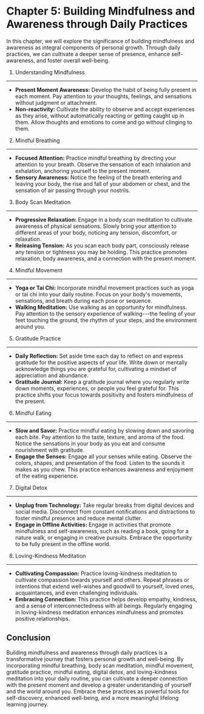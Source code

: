 Chapter 5: Building Mindfulness and Awareness through Daily Practices
=====================================================================

In this chapter, we will explore the significance of building mindfulness and awareness as integral components of personal growth. Through daily practices, we can cultivate a deeper sense of presence, enhance self-awareness, and foster overall well-being.

1. Understanding Mindfulness
----------------------------

* **Present Moment Awareness:** Develop the habit of being fully present in each moment. Pay attention to your thoughts, feelings, and sensations without judgment or attachment.
* **Non-reactivity:** Cultivate the ability to observe and accept experiences as they arise, without automatically reacting or getting caught up in them. Allow thoughts and emotions to come and go without clinging to them.

2. Mindful Breathing
--------------------

* **Focused Attention:** Practice mindful breathing by directing your attention to your breath. Observe the sensation of each inhalation and exhalation, anchoring yourself to the present moment.
* **Sensory Awareness:** Notice the feeling of the breath entering and leaving your body, the rise and fall of your abdomen or chest, and the sensation of air passing through your nostrils.

3. Body Scan Meditation
-----------------------

* **Progressive Relaxation:** Engage in a body scan meditation to cultivate awareness of physical sensations. Slowly bring your attention to different areas of your body, noticing any tension, discomfort, or relaxation.
* **Releasing Tension:** As you scan each body part, consciously release any tension or tightness you may be holding. This practice promotes relaxation, body awareness, and a connection with the present moment.

4. Mindful Movement
-------------------

* **Yoga or Tai Chi:** Incorporate mindful movement practices such as yoga or tai chi into your daily routine. Focus on your body's movements, sensations, and breath during each pose or sequence.
* **Walking Meditation:** Use walking as an opportunity for mindfulness. Pay attention to the sensory experience of walking---the feeling of your feet touching the ground, the rhythm of your steps, and the environment around you.

5. Gratitude Practice
---------------------

* **Daily Reflection:** Set aside time each day to reflect on and express gratitude for the positive aspects of your life. Write down or mentally acknowledge things you are grateful for, cultivating a mindset of appreciation and abundance.
* **Gratitude Journal:** Keep a gratitude journal where you regularly write down moments, experiences, or people you feel grateful for. This practice shifts your focus towards positivity and fosters mindfulness of the present.

6. Mindful Eating
-----------------

* **Slow and Savor:** Practice mindful eating by slowing down and savoring each bite. Pay attention to the taste, texture, and aroma of the food. Notice the sensations in your body as you eat and consume nourishment with gratitude.
* **Engage the Senses:** Engage all your senses while eating. Observe the colors, shapes, and presentation of the food. Listen to the sounds it makes as you chew. This practice enhances awareness and enjoyment of the eating experience.

7. Digital Detox
----------------

* **Unplug from Technology:** Take regular breaks from digital devices and social media. Disconnect from constant notifications and distractions to foster mindful presence and reduce mental clutter.
* **Engage in Offline Activities:** Engage in activities that promote mindfulness and self-awareness, such as reading a book, going for a nature walk, or engaging in creative pursuits. Embrace the opportunity to be fully present in the offline world.

8. Loving-Kindness Meditation
-----------------------------

* **Cultivating Compassion:** Practice loving-kindness meditation to cultivate compassion towards yourself and others. Repeat phrases or intentions that extend well-wishes and goodwill to yourself, loved ones, acquaintances, and even challenging individuals.
* **Embracing Connection:** This practice helps develop empathy, kindness, and a sense of interconnectedness with all beings. Regularly engaging in loving-kindness meditation enhances mindfulness and promotes positive relationships.

Conclusion
----------

Building mindfulness and awareness through daily practices is a transformative journey that fosters personal growth and well-being. By incorporating mindful breathing, body scan meditation, mindful movement, gratitude practice, mindful eating, digital detox, and loving-kindness meditation into your daily routine, you can cultivate a deeper connection with the present moment and develop a greater understanding of yourself and the world around you. Embrace these practices as powerful tools for self-discovery, enhanced well-being, and a more meaningful lifelong learning journey.
